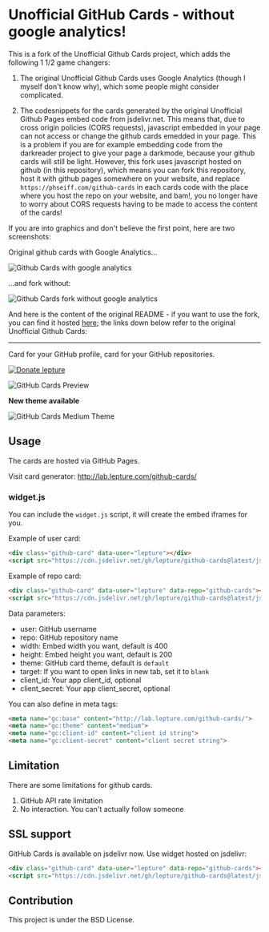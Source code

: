 # Unofficial GitHub Cards - without google analytics!

This is a fork of the Unofficial Github Cards project, which adds the following 1 1/2 game changers:

1. The original Unofficial Github Cards uses Google Analytics (though I myself don't know why), which some people might
consider complicated.

2. The codesnippets for the cards generated by the original Unofficial Github Pages embed code from jsdelivr.net. This
means that, due to cross origin policies (CORS requests), javascript embedded in your page can not access or change the
github cards emedded in your page. This is a problem if you are for example embedding code from the darkreader project
to give your page a darkmode, because your github cards will still be light. However, this fork uses javascript hosted 
on github (in this repository), which means you can fork this repository, host it with github pages somewhere on your
website, and replace `https://phseiff.com/github-cards` in each cards code with the place where you host the repo on your
website, and bam!, you no longer have to worry about CORS requests having to be made to access the content of the cards!

If you are into graphics and don't believe the first point, here are two screenshots:

Original github cards with Google Analytics...

![Github Cards with google analytics](https://phseiff.com/github-cards/tests/google-analytics-on.png)

...and fork without:

![Github Cards fork without google analytics](https://phseiff.com/github-cards/tests/google-analytics-off.png)

And here is the content of the original README - if you want to use the fork, you can find it hosted [here](https://phseiff.com/github-cards); the links down below refer to the original Unofficial Github Cards:

---

Card for your GitHub profile, card for your GitHub repositories.

[![Donate lepture](https://img.shields.io/badge/donate-lepture-green.svg)](https://typlog.com/donate?amount=10&reason=lepture%2Fgithub-cards)

![GitHub Cards Preview](https://f.cloud.github.com/assets/290496/1350967/28069848-3716-11e3-8f87-0bef45aff1c4.png)

**New theme available**

![GitHub Cards Medium Theme](https://cloud.githubusercontent.com/assets/290496/5024776/7267e9c8-6b4a-11e4-9513-472b60b955b1.png)


## Usage

The cards are hosted via GitHub Pages.

Visit card generator: http://lab.lepture.com/github-cards/

### widget.js

You can include the `widget.js` script, it will create the embed iframes
for you.

Example of user card:

```html
<div class="github-card" data-user="lepture"></div>
<script src="https://cdn.jsdelivr.net/gh/lepture/github-cards@latest/jsdelivr/widget.js"></script>
```

Example of repo card:

```html
<div class="github-card" data-user="lepture" data-repo="github-cards"></div>
<script src="https://cdn.jsdelivr.net/gh/lepture/github-cards@latest/jsdelivr/widget.js"></script>
```

Data parameters:

- user: GitHub username
- repo: GitHub repository name
- width: Embed width you want, default is 400
- height: Embed height you want, default is 200
- theme: GitHub card theme, default is `default`
- target: If you want to open links in new tab, set it to `blank`
- client_id: Your app client_id, optional
- client_secret: Your app client_secret, optional

You can also define in meta tags:

```html
<meta name="gc:base" content="http://lab.lepture.com/github-cards/">
<meta name="gc:theme" content="medium">
<meta name="gc:client-id" content="client id string">
<meta name="gc:client-secret" content="client secret string">
```

## Limitation

There are some limitations for github cards.

1. GitHub API rate limitation
2. No interaction. You can't actually follow someone

## SSL support

GitHub Cards is available on jsdelivr now. Use widget hosted on jsdelivr:

```html
<div class="github-card" data-user="lepture" data-repo="github-cards"></div>
<script src="https://cdn.jsdelivr.net/gh/lepture/github-cards@latest/jsdelivr/widget.js"></script>
```

## Contribution

This project is under the BSD License.
